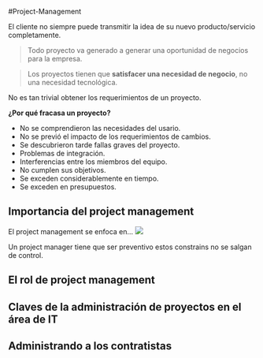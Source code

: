 #Project-Management 

El cliente no siempre puede transmitir la idea de su nuevo producto/servicio completamente.

> Todo proyecto va generado a generar una oportunidad de negocios para la empresa.

> Los proyectos tienen que **satisfacer una necesidad de negocio**, no una necesidad tecnológica.

No es tan trivial obtener los requerimientos de un proyecto.

**¿Por qué fracasa un proyecto?**
- No se comprendieron las necesidades del usario.
- No se previó el impacto de los requerimientos de cambios.
- Se descubrieron tarde fallas graves del proyecto.
- Problemas de integración.
- Interferencias entre los miembros del equipo.
- No cumplen sus objetivos.
- Se exceden considerablemente en tiempo.
- Se exceden en presupuestos.

## Importancia del project management


El project management se enfoca en...
![](https://i.imgur.com/MEyg7mm.png)

Un project manager tiene que ser preventivo estos constrains no se salgan de control.



## El rol de project management

## Claves de la administración de proyectos en el área de IT

## Administrando a los contratistas

